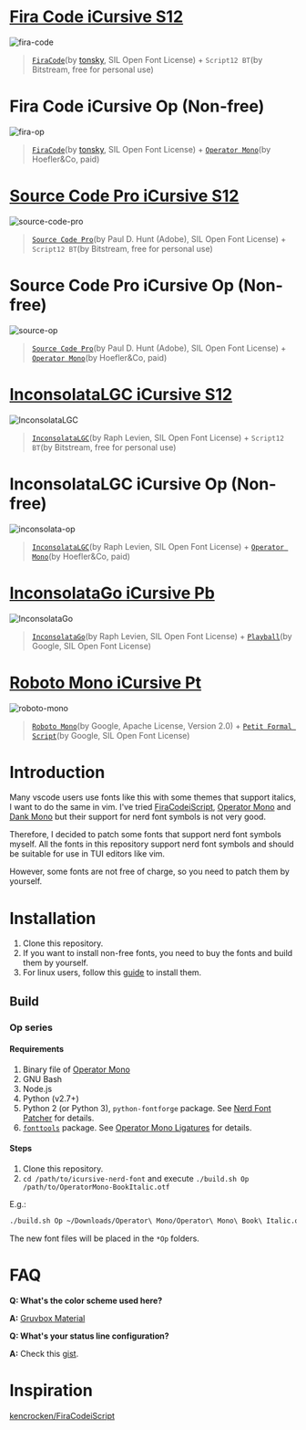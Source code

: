 # [Fira Code iCursive S12](https://github.com/sainnhe/icursive-nerd-font/tree/master/Fira%20Code%20iCursive%20S12)

![fira-code](https://user-images.githubusercontent.com/37491630/72135806-3d44be80-337f-11ea-998c-85634fac6887.png)

> [`FiraCode`](https://github.com/ryanoasis/nerd-fonts/tree/master/patched-fonts/FiraCode)(by [tonsky](https://github.com/tonsky), SIL Open Font License) + `Script12 BT`(by Bitstream, free for personal use)

# Fira Code iCursive Op (Non-free)

![fira-op](https://user-images.githubusercontent.com/37491630/72212650-ccfd8080-34d7-11ea-8c38-cbe63a7cb417.png)

> [`FiraCode`](https://github.com/ryanoasis/nerd-fonts/tree/master/patched-fonts/FiraCode)(by [tonsky](https://github.com/tonsky), SIL Open Font License) + [`Operator Mono`](https://www.typography.com/fonts/operator/styles)(by Hoefler&Co, paid)

# [Source Code Pro iCursive S12](https://github.com/sainnhe/icursive-nerd-font/tree/master/Source%20Code%20Pro%20iCursive%20S12)

![source-code-pro](https://user-images.githubusercontent.com/37491630/72135821-433a9f80-337f-11ea-9b0b-25ca175a00e3.png)

> [`Source Code Pro`](https://github.com/ryanoasis/nerd-fonts/tree/master/patched-fonts/SourceCodePro)(by Paul D. Hunt (Adobe), SIL Open Font License) + `Script12 BT`(by Bitstream, free for personal use)

# Source Code Pro iCursive Op (Non-free)

![source-op](https://user-images.githubusercontent.com/37491630/72212652-cff87100-34d7-11ea-8520-1d434bdae8d7.png)

> [`Source Code Pro`](https://github.com/ryanoasis/nerd-fonts/tree/master/patched-fonts/SourceCodePro)(by Paul D. Hunt (Adobe), SIL Open Font License) + [`Operator Mono`](https://www.typography.com/fonts/operator/styles)(by Hoefler&Co, paid)

# [InconsolataLGC iCursive S12](https://github.com/sainnhe/icursive-nerd-font/tree/master/InconsolataLGC%20iCursive%20S12)

![InconsolataLGC](https://user-images.githubusercontent.com/37491630/72135813-403faf00-337f-11ea-9ee9-bfffde894bc4.png)

> [`InconsolataLGC`](https://github.com/ryanoasis/nerd-fonts/tree/master/patched-fonts/InconsolataLGC)(by Raph Levien, SIL Open Font License) + `Script12 BT`(by Bitstream, free for personal use)

# InconsolataLGC iCursive Op (Non-free)

![inconsolata-op](https://user-images.githubusercontent.com/37491630/72212651-ce2ead80-34d7-11ea-803e-5b0a384aa98e.png)

> [`InconsolataLGC`](https://github.com/ryanoasis/nerd-fonts/tree/master/patched-fonts/InconsolataLGC)(by Raph Levien, SIL Open Font License) + [`Operator Mono`](https://www.typography.com/fonts/operator/styles)(by Hoefler&Co, paid)

# [InconsolataGo iCursive Pb](https://github.com/sainnhe/icursive-nerd-font/tree/master/InconsolataGo%20iCursive%20Pb)

![InconsolataGo](https://user-images.githubusercontent.com/37491630/72135810-3e75eb80-337f-11ea-9c15-ed6967d9889b.png)

> [`InconsolataGo`](https://github.com/ryanoasis/nerd-fonts/tree/master/patched-fonts/InconsolataGo)(by Raph Levien, SIL Open Font License) + [`Playball`](https://fonts.google.com/specimen/Playball)(by Google, SIL Open Font License)

# [Roboto Mono iCursive Pt](https://github.com/sainnhe/icursive-nerd-font/tree/master/Roboto%20Mono%20iCursive%20Pt)

![roboto-mono](https://user-images.githubusercontent.com/37491630/72135816-4170dc00-337f-11ea-98ff-7ffe3e0b10b3.png)

> [`Roboto Mono`](https://github.com/ryanoasis/nerd-fonts/tree/master/patched-fonts/RobotoMono)(by Google, Apache License, Version 2.0) + [`Petit Formal Script`](https://fonts.google.com/specimen/Petit+Formal+Script)(by Google, SIL Open Font License)

# Introduction

Many vscode users use fonts like this with some themes that support italics, I want to do the same in vim. I've tried [FiraCodeiScript](https://github.com/kencrocken/FiraCodeiScript), [Operator Mono](https://www.typography.com/fonts/operator/styles) and [Dank Mono](https://dank.sh/) but their support for nerd font symbols is not very good.

Therefore, I decided to patch some fonts that support nerd font symbols myself. All the fonts in this repository support nerd font symbols and should be suitable for use in TUI editors like vim.

However, some fonts are not free of charge, so you need to patch them by yourself.

# Installation

1. Clone this repository.
2. If you want to install non-free fonts, you need to buy the fonts and build them by yourself.
2. For linux users, follow this [guide](https://wiki.archlinux.org/index.php/Fonts#Manual_installation) to install them.

## Build

### Op series

#### Requirements

1. Binary file of [Operator Mono](https://www.typography.com/fonts/operator/styles)
2. GNU Bash
3. Node.js
4. Python (v2.7+)
5. Python 2 (or Python 3), `python-fontforge` package. See [Nerd Font Patcher](https://github.com/ryanoasis/nerd-fonts/#font-patcher) for details.
6. [`fonttools`](https://github.com/fonttools/fonttools) package. See [Operator Mono Ligatures](https://github.com/kiliman/operator-mono-lig#prerequisites) for details.

#### Steps

1. Clone this repository.
2. `cd /path/to/icursive-nerd-font` and execute `./build.sh Op /path/to/OperatorMono-BookItalic.otf`

E.g.:

```sh
./build.sh Op ~/Downloads/Operator\ Mono/Operator\ Mono\ Book\ Italic.otf
```

The new font files will be placed in the `*Op` folders.

# FAQ

**Q: What's the color scheme used here?**

**A:** [Gruvbox Material](https://github.com/sainnhe/gruvbox-material)

**Q: What's your status line configuration?**

**A:** Check this [gist](https://gist.github.com/sainnhe/b8240bc047313fd6185bb8052df5a8fb).

# Inspiration

[kencrocken/FiraCodeiScript](https://github.com/kencrocken/FiraCodeiScript)
